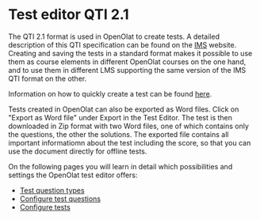 # Test editor QTI 2.1

The QTI 2.1 format is used in OpenOlat to create tests. A detailed description of this QTI specification can be found on the [IMS](http://www.imsglobal.org/) website. Creating and saving the tests in a standard format makes it possible to use them as course elements in different OpenOlat courses on the one hand, and to use them in different LMS supporting the same version of the IMS QTI format on the other.

Information on how to quickly create a test can be found [here](../../manual_how-to/test_creation_procedure/test_creation_procedure.md).

Tests created in OpenOlat can also be exported as Word files. Click on "Export as Word file" under Export in the Test Editor. The test is then downloaded in Zip format with two Word files, one of which contains only the questions, the other the solutions. The exported file contains all important informatiomn about the test including the score, so that you can use the document directly for offline tests.

On the following pages you will learn in detail which possibilities and settings the OpenOlat test editor offers:

* [Test question types](Test_question_types.md)
* [Configure test questions](Configure_test_questions.md)
* [Configure tests](Configure_tests.md)
